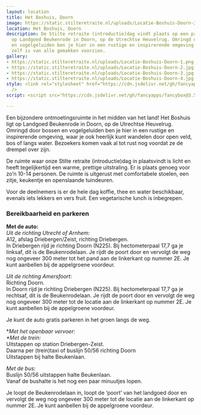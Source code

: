 ```yaml
---
layout: location
title: Het Boshuis, Doorn
image: https://static.stilteretraite.nl/uploads/Locatie-Boshuis-Doorn-2.jpg
location: Het Boshuis, Doorn
description: De Stilte retraite (introductie)dag vindt plaats op een prachtige locatie
  op Landgoed Beukenrode in Doorn, op de Utrechtse Heuvelrug. Omringd door bossen
  en vogelgeluiden ben je hier in een rustige en inspirerende omgeving. Het Boshuis
  zelf is van alle gemakken voorzien.
gallery:
- https://static.stilteretraite.nl/uploads/Locatie-Boshuis-Doorn-1.png
- https://static.stilteretraite.nl/uploads/Locatie-Boshuis-Doorn-2.jpg
- https://static.stilteretraite.nl/uploads/Locatie-Boshuis-Doorn-3.jpg
- https://static.stilteretraite.nl/uploads/Locatie-Boshuis-Doorn-4.jpg
style: <link rel="stylesheet" href="https://cdn.jsdelivr.net/gh/fancyapps/fancybox@3.5.7/dist/jquery.fancybox.min.css"
  />
script: <script src="https://cdn.jsdelivr.net/gh/fancyapps/fancybox@3.5.7/dist/jquery.fancybox.min.js"></script>

---
```

Een bijzondere ontmoetingsruimte in het midden van het land! Het Boshuis ligt op Landgoed Beukenrode in Doorn, op de Utrechtse Heuvelrug. Omringd door bossen en vogelgeluiden ben je hier in een rustige en inspirerende omgeving, waar je ook heerlijk kunt wandelen door open veld, bos of langs water. Bezoekers komen vaak al tot rust nog voordat ze de drempel over zijn.

De ruimte waar onze Stilte retraite (introductie)dag in plaatsvindt is licht en heeft tegelijkertijd een warme, prettige uitstraling. Er is plaats genoeg voor zo’n 10-14 personen. De ruimte is uitgerust met comfortabele stoelen, een zitje, keukentje en openslaande tuindeuren.

Voor de deelnemers is er de hele dag koffie, thee en water beschikbaar, evenals iets lekkers en vers fruit. Een vegetarische lunch is inbegrepen.

### Bereikbaarheid en parkeren

**Met de auto:**  
_Uit de richting Utrecht of Arnhem:_  
A12, afslag Driebergen/Zeist, richting Driebergen.  
In Driebergen rijd je richting Doorn (N225). Bij hectometerpaal 17,7 ga je linksaf, dit is de Beukenrodelaan. Je rijdt de poort door en vervolgt de weg nog ongeveer 300 meter tot het pand aan de linkerkant op nummer 2E. Je kunt aanbellen bij de appelgroene voordeur.

_Uit de richting Amersfoort:_  
Richting Doorn.  
In Doorn rijd je richting Driebergen (N225). Bij hectometerpaal 17,7 ga je rechtsaf, dit is de Beukenrodelaan. Je rijdt de poort door en vervolgt de weg nog ongeveer 300 meter tot de locatie aan de linkerkant op nummer 2E. Je kunt aanbellen bij de appelgroene voordeur.

Je kunt de auto gratis parkeren in het groen langs de weg.

\*_Met het openbaar vervoer:  
\*Met de trein:_  
Uitstappen op station Driebergen-Zeist.  
Daarna per (trein)taxi of buslijn 50/56 richting Doorn  
Uitstappen bij halte Beukenlaan.

_Met de bus:_  
Buslijn 50/56 uitstappen halte Beukenlaan.  
Vanaf de bushalte is het nog een paar minuutjes lopen.

Je loopt de Beukenrodelaan in, loopt de ‘poort’ van het landgoed door en vervolgt de weg nog ongeveer 300 meter tot de locatie aan de linkerkant op nummer 2E. Je kunt aanbellen bij de appelgroene voordeur.